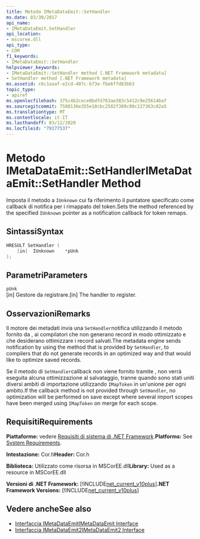 ```yaml
---
title: Metodo IMetaDataEmit::SetHandler
ms.date: 03/30/2017
api_name:
- IMetaDataEmit.SetHandler
api_location:
- mscoree.dll
api_type:
- COM
f1_keywords:
- IMetaDataEmit::SetHandler
helpviewer_keywords:
- IMetaDataEmit::SetHandler method [.NET Framework metadata]
- SetHandler method [.NET Framework metadata]
ms.assetid: c6c1aaaf-e2cd-407c-b73e-fbe6ffd83bb3
topic_type:
- apiref
ms.openlocfilehash: 375c4b2cece0bdfd763ae383c5412c9e25614baf
ms.sourcegitcommit: 7588136e355e10cbc2582f389c90c127363c02a5
ms.translationtype: MT
ms.contentlocale: it-IT
ms.lasthandoff: 03/12/2020
ms.locfileid: "79177537"
---
```

# <a name="imetadataemitsethandler-method"></a><span data-ttu-id="e2b4a-102">Metodo IMetaDataEmit::SetHandler</span><span class="sxs-lookup"><span data-stu-id="e2b4a-102">IMetaDataEmit::SetHandler Method</span></span>
<span data-ttu-id="e2b4a-103">Imposta il metodo a `IUnknown` cui fa riferimento il puntatore specificato come callback di notifica per i rimappato del token.</span><span class="sxs-lookup"><span data-stu-id="e2b4a-103">Sets the method referenced by the specified `IUnknown` pointer as a notification callback for token remaps.</span></span>  
  
## <a name="syntax"></a><span data-ttu-id="e2b4a-104">Sintassi</span><span class="sxs-lookup"><span data-stu-id="e2b4a-104">Syntax</span></span>  
  
```cpp  
HRESULT SetHandler (
    [in]  IUnknown    *pUnk  
);  
```  
  
## <a name="parameters"></a><span data-ttu-id="e2b4a-105">Parametri</span><span class="sxs-lookup"><span data-stu-id="e2b4a-105">Parameters</span></span>  
 `pUnk`  
 <span data-ttu-id="e2b4a-106">[in] Gestore da registrare.</span><span class="sxs-lookup"><span data-stu-id="e2b4a-106">[in] The handler to register.</span></span>  
  
## <a name="remarks"></a><span data-ttu-id="e2b4a-107">Osservazioni</span><span class="sxs-lookup"><span data-stu-id="e2b4a-107">Remarks</span></span>  
 <span data-ttu-id="e2b4a-108">Il motore dei metadati invia una `SetHandler`notifica utilizzando il metodo fornito da , ai compilatori che non generano record in modo ottimizzato e che desiderano ottimizzare i record salvati.</span><span class="sxs-lookup"><span data-stu-id="e2b4a-108">The metadata engine sends notification by using the method that is provided by `SetHandler`, to compilers that do not generate records in an optimized way and that would like to optimize saved records.</span></span>  
  
 <span data-ttu-id="e2b4a-109">Se il metodo di `SetHandler`callback non viene fornito tramite , non verrà eseguita alcuna ottimizzazione al salvataggio, tranne quando sono stati uniti diversi ambiti di importazione utilizzando `IMapToken` in un'unione per ogni ambito.</span><span class="sxs-lookup"><span data-stu-id="e2b4a-109">If the callback method is not provided through `SetHandler`, no optimization will be performed on save except where several import scopes have been merged using `IMapToken` on merge for each scope.</span></span>  
  
## <a name="requirements"></a><span data-ttu-id="e2b4a-110">Requisiti</span><span class="sxs-lookup"><span data-stu-id="e2b4a-110">Requirements</span></span>  
 <span data-ttu-id="e2b4a-111">**Piattaforme:** vedere [Requisiti di sistema di .NET Framework](../../../../docs/framework/get-started/system-requirements.md).</span><span class="sxs-lookup"><span data-stu-id="e2b4a-111">**Platforms:** See [System Requirements](../../../../docs/framework/get-started/system-requirements.md).</span></span>  
  
 <span data-ttu-id="e2b4a-112">**Intestazione:** Cor.h</span><span class="sxs-lookup"><span data-stu-id="e2b4a-112">**Header:** Cor.h</span></span>  
  
 <span data-ttu-id="e2b4a-113">**Biblioteca:** Utilizzato come risorsa in MSCorEE.dll</span><span class="sxs-lookup"><span data-stu-id="e2b4a-113">**Library:** Used as a resource in MSCorEE.dll</span></span>  
  
 <span data-ttu-id="e2b4a-114">**Versioni di .NET Framework:** [!INCLUDE[net_current_v10plus](../../../../includes/net-current-v10plus-md.md)]</span><span class="sxs-lookup"><span data-stu-id="e2b4a-114">**.NET Framework Versions:** [!INCLUDE[net_current_v10plus](../../../../includes/net-current-v10plus-md.md)]</span></span>  
  
## <a name="see-also"></a><span data-ttu-id="e2b4a-115">Vedere anche</span><span class="sxs-lookup"><span data-stu-id="e2b4a-115">See also</span></span>

- [<span data-ttu-id="e2b4a-116">Interfaccia IMetaDataEmit</span><span class="sxs-lookup"><span data-stu-id="e2b4a-116">IMetaDataEmit Interface</span></span>](../../../../docs/framework/unmanaged-api/metadata/imetadataemit-interface.md)
- [<span data-ttu-id="e2b4a-117">Interfaccia IMetaDataEmit2</span><span class="sxs-lookup"><span data-stu-id="e2b4a-117">IMetaDataEmit2 Interface</span></span>](../../../../docs/framework/unmanaged-api/metadata/imetadataemit2-interface.md)
